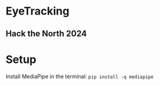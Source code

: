 # EyeTracking
## Hack the North 2024

# Setup
Install MediaPipe in the terminal:
```pip install -q mediapipe```
